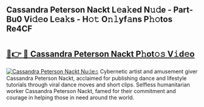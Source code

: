 ## Cassandra Peterson Nackt L𝚎a𝚔ed N𝚞𝚍e - Part-Bu0 Vi𝚍𝚎o L𝚎a𝚔s - H𝚘𝚝 O𝚗𝚕yf𝚊ns P𝚑𝚘tos Re4CF

# <h2><a href="http://kf6hmt8.oniu.top/?m=Cassandra+Peterson+Nackt">🔗👉 🔴 Cassandra Peterson Nackt P𝚑ot𝚘𝚜 V𝚒d𝚎o</a></h2>

[![Cassandra Peterson Nackt Nu𝚍e𝚜](https://i.imgur.com/0qMVB7G.gif)](http://kf6hmt8.oniu.top/?m=Cassandra+Peterson+Nackt)
Cybernetic artist and amusement giver Cassandra Peterson Nackt, acclaimed for publishing dance and lifestyle tutorials through viral dance moves and short clips. Selfless humanitarian worker Cassandra Peterson Nackt, famed for their commitment and courage in helping those in need around the world.  
